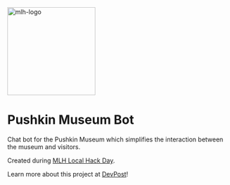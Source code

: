 <img src="https://camo.githubusercontent.com/b1e4fd79cdc0a883b6c4e6173618a9f6c86349fa/68747470733a2f2f7374617469632e6d6c682e696f2f6272616e642d6173736574732f6c6f676f2f6f6666696369616c2f6d6c682d6c6f676f2d636f6c6f722e706e67" alt="mlh-logo" data-canonical-src="https://static.mlh.io/brand-assets/logo/official/mlh-logo-color.png" style="max-width:100%;" width="200px">

# Pushkin Museum Bot

Chat bot for the Pushkin Museum which simplifies the interaction between the museum and visitors.

Created during [MLH Local Hack Day](https://localhackday.mlh.io/).

Learn more about this project at [DevPost](https://devpost.com/software/pushkin-muzeum-bot)!
